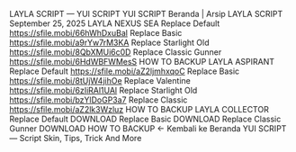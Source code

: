 LAYLA SCRIPT — YUI SCRIPT
YUI SCRIPT
Beranda
|
Arsip
LAYLA SCRIPT
September 25, 2025
LAYLA NEXUS SEA
Replace Default
https://sfile.mobi/66hWhDxuBal
Replace Basic
https://sfile.mobi/a9rYw7rM3KA
Replace Starlight Old
https://sfile.mobi/8QbXMUi6c0D
Replace Classic Gunner
https://sfile.mobi/6HdWBFWMesS
HOW TO BACKUP
LAYLA ASPIRANT
Replace Default
https://sfile.mobi/aZ2ljmhxqoC
Replace Basic
https://sfile.mobi/8tUjW4jihOe
Replace Valentine
https://sfile.mobi/6zIiRAl1UAl
Replace Starlight Old
https://sfile.mobi/bzYlDoGP3a7
Replace Classic
https://sfile.mobi/aZ2lk3Wzluz
HOW TO BACKUP
LAYLA COLLECTOR
Replace Default
DOWNLOAD
Replace Basic
DOWNLOAD
Replace Classic Gunner
DOWNLOAD
HOW TO BACKUP
← Kembali ke Beranda
YUI SCRIPT — Script Skin, Tips, Trick And More
